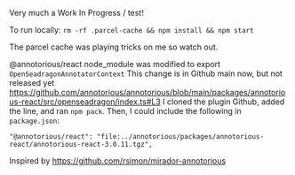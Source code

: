 Very much a Work In Progress / test!

To run locally:
`rm -rf .parcel-cache && npm install && npm start`

The parcel cache was playing tricks on me so watch out.

@annotorious/react node_module was modified to export `OpenSeadragonAnnotatorContext`
This change is in Github main now, but not released yet
https://github.com/annotorious/annotorious/blob/main/packages/annotorious-react/src/openseadragon/index.ts#L3
I cloned the plugin Github, added the line, and ran `npm pack`.
Then, I could include the following in `package.json`:
```
"@annotorious/react": "file:../annotorious/packages/annotorious-react/annotorious-react-3.0.11.tgz",
```

Inspired by https://github.com/rsimon/mirador-annotorious 